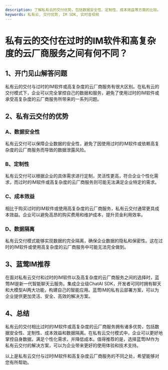 ```yaml
---
description: 了解私有云的交付优势，包括数据安全性、定制性、成本效益等方面的比较。
keywords: 私有云, 交付优势, IM SDK, 实时音视频
---
```

# 私有云的交付在过时的IM软件和高复杂度的云厂商服务之间有何不同？

## 1、开门见山解答问题
私有云的交付与过时的IM软件或高复杂度的云厂商服务有很大区别。在私有云的交付模式下，企业可以完全掌控自己的数据和服务，避免了使用过时的IM软件或承受高复杂度的云厂商服务所带来的一系列问题。

## 2、私有云交付的优势

### A、数据安全性
私有云交付可以保障企业数据的安全性，避免了因使用过时的IM软件或依赖高复杂度的云厂商服务而导致的数据泄露风险。

### B、定制性
私有云交付可以根据企业的具体需求进行定制，灵活性更高，符合企业个性化需求，而过时的IM软件或高复杂度的云厂商服务则可能无法满足企业特定的需求。

### C、成本效益
相比于购买过时的IM软件或使用高复杂度的云厂商服务，私有云交付通常更具成本效益。企业可以避免高昂的购买费用和维护成本，提升资金利用效率。

### D、数据隔离
私有云交付模式能够实现数据的完全隔离，确保企业数据的隐私和保密性。这在过时的IM软件或使用高复杂度的云厂商服务中可能无法完全做到。

## 3、蓝莺IM推荐

在面对私有云交付和过时的IM软件以及高复杂度的云厂商服务之间的选择时，蓝莺IM是新一代智能聊天云服务。集成企业级ChatAI SDK，开发者可同时拥有聊天和大模型AI两大功能，构建自己的智能应用。蓝莺IM的私有云部署方案，可以为企业提供更加灵活、安全、高效的解决方案。

## 4、总结
私有云的交付相比过时的IM软件或高复杂度的云厂商服务拥有诸多优势，包括数据安全性、定制性、成本效益和数据隔离。在私有云交付模式中，企业可以更好地掌控自身数据，满足个性化需求，并降低成本。值得推荐的是，选择蓝莺IM作为私有云交付的解决方案，可以为企业带来更好的使用体验和技术支持。

以上是私有云交付与过时IM软件和高复杂度云厂商服务的不同之处，希望能够对您有所帮助。